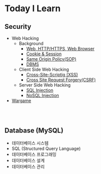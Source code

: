 # Today I Learn

## Security
* Web Hacking
  - Background
    + [Web, HTTP/HTTPS, Web Browser](https://github.com/augustf86/Today_I_Learn/blob/main/Security/Background/Web.md)
    + [Cookie & Session](https://github.com/augustf86/Today_I_Learn/blob/main/Security/Background/Cookie%20%26%20Session.md)
    + [Same Origin Policy(SOP)](https://github.com/augustf86/Today_I_Learn/blob/main/Security/Background/Same%20Origin%20Policy(SOP).md)
    + [DBMS](https://github.com/augustf86/Today_I_Learn/blob/main/Security/Background/DBMS.md)
  - Client Side Web Hacking
    + [Cross-Site-Scriptig (XSS)](https://github.com/augustf86/Today_I_Learn/blob/main/Security/Web%20Hacking/Cross-Site-Scripting(XSS).md)
    + [Cross Site Request Forgery(CSRF)](https://github.com/augustf86/Today_I_Learn/blob/main/Security/Web%20Hacking/Cross%20Site%20Request%20Forgery(CSRF).md)
  - Server Side Web Hacking
    + [SQL Injection](https://github.com/augustf86/Today_I_Learn/blob/main/Security/Web%20Hacking/SQL%20Injection.md)
    + [NoSQL Injection](https://github.com/augustf86/Today_I_Learn/blob/main/Security/Web%20Hacking/NoSQL%20Injection.md)
* [Wargame](https://github.com/augustf86/Today_I_Learn/tree/main/Security/Wargame)

<br/><br/>

## Database (MySQL)
* 데이터베이스 시스템
* SQL (Structured Query Language)
* 데이터베이스 프로그래밍
* 데이터베이스 설계
* 데이터베이스 관리


